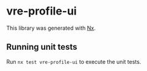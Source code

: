 # vre-profile-ui

This library was generated with [Nx](https://nx.dev).

## Running unit tests

Run `nx test vre-profile-ui` to execute the unit tests.
